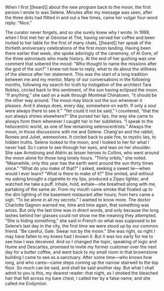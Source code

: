 When I first [[heard]] about the new program back to the moon, the first person I wrote to was Selene. Minutes after my message was seen, after the three dots had flitted in and out a few times, came her vulgar four-word reply: “Nice.”

The curator never forgets, and so she surely knew why I wrote. In 1999, when I first met her at Génoise et Thé, having served her coffee and been invited to her table for the first of many chats, [[heard]] her speak of the thirtieth anniversary celebrations of the first moon landing. Having been there earlier that week, she spoke adoringly of the ceremony, of Al Gore, of the three astronauts who made history. At the end of her gushing was one comment that sobered the mood: “Who thought to name the missions after the god of the sun?” I knew not how to reply, what to do about the stillness of the silence after her statement. This was the start of a long tradition between me and my mentor. Many of our conversations in the following months, following my search for truth by instigation of the architect Tara Robles, circled back to this sentiment, of the sun having eclipsed the moon. “If anything,” she said on a walk through Montreal Chinatown, “it should be the other way around. The moon may block out the sun whenever it pleases. And it always does, every day, somewhere on earth. If only a soul were always there to see it.” “Yet could it not be said,” I countered, “that the sun always shines elsewhere?” She pursed her lips, the way she came to always form them whenever I caught her in her subtleties. “I speak to the heliocentric world, as one of few remaining selenocentrists.” Always the moon, in those discussions with me and Selene. Chang'an and the rabbit, Romeo and Juliet, werewolves. It circled back to pale fire, to mystic lies, to hidden truths. Selene looked to the moon, and I looked to her for what I never had. So I came to see through her eyes, and lean on her shoulder. She saw Armstrong and Aldrin as lesser heroes to Collins, who went around the moon alone for those long lonely hours. “Thirty orbits,” she noted. “Meanwhile, only this year has the earth went around the sun thirty times since.” “What do you make of that?” I asked, seeking a sweet lie—when would I ever learn? “What is there to make of it?” She smiled, and without my asking brought a cigarette to my lips, produced a Zippo lighter, and watched me take a puff. Inhale, hold, exhale—she breathed along with me, partaking of the same air. From my mouth came smoke that floated up to the dim lighting of the basement restaurant after hours; from hers came a sigh. “To be alone in all my secrets.” I wanted to know more. The doctor Charlotte Gagnon warned me, time and time again, that something was amiss. But only the last time was in direct words, and only because the long lashes behind her glasses could not show me the meaning they attempted. “She is hiding something,” she said in French on what was supposed to be Selene’s last day in the city, the first time we were stood up by our common friend. “Be careful, Gale. Swear not by the moon.” She was right, so right I may have fallen to my knees had I known it. But it was too early for me to see how I was deceived. And so I changed the topic, speaking of logic and Hume and Descartes, promised to invite my former customer over the next day for a butter coffee, and went back to my small room in that brownstone building I came to see as a sanctuary. After some time—who knows how long, and who cares—came steps coming up the narrow stairwell to the top floor. So much can be said, and shall be said another day. But what I shall admit to you is this, my dearest reader: that night, as I stroked the bleached hair that fell across my bare chest, I called her by a false name, and she called me Endymion.